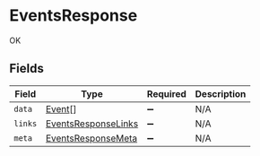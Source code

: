 # EventsResponse

OK


## Fields

| Field                                                             | Type                                                              | Required                                                          | Description                                                       |
| ----------------------------------------------------------------- | ----------------------------------------------------------------- | ----------------------------------------------------------------- | ----------------------------------------------------------------- |
| `data`                                                            | [Event](../../models/shared/event.md)[]                           | :heavy_minus_sign:                                                | N/A                                                               |
| `links`                                                           | [EventsResponseLinks](../../models/shared/eventsresponselinks.md) | :heavy_minus_sign:                                                | N/A                                                               |
| `meta`                                                            | [EventsResponseMeta](../../models/shared/eventsresponsemeta.md)   | :heavy_minus_sign:                                                | N/A                                                               |